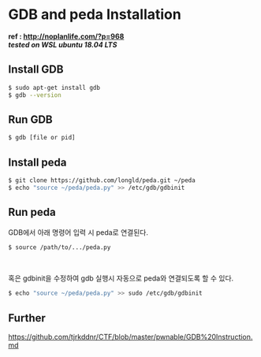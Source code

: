 # GDB and peda Installation
**ref : http://noplanlife.com/?p=968**  
***tested on WSL ubuntu 18.04 LTS***  

## Install GDB
```bash
$ sudo apt-get install gdb
$ gdb --version
```

## Run GDB
```bash
$ gdb [file or pid]
```

## Install peda
```bash
$ git clone https://github.com/longld/peda.git ~/peda
$ echo "source ~/peda/peda.py" >> /etc/gdb/gdbinit
```

## Run peda
GDB에서 아래 명령어 입력 시 peda로 연결된다.
```bash
$ source /path/to/.../peda.py
```
<br/>

혹은 gdbinit을 수정하여 gdb 실행시 자동으로 peda와 연결되도록 할 수 있다.
```bash
$ echo "source ~/peda/peda.py" >> sudo /etc/gdb/gdbinit
```

## Further
https://github.com/tjrkddnr/CTF/blob/master/pwnable/GDB%20Instruction.md
